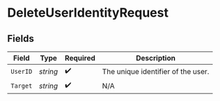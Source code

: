# DeleteUserIdentityRequest


## Fields

| Field                              | Type                               | Required                           | Description                        |
| ---------------------------------- | ---------------------------------- | ---------------------------------- | ---------------------------------- |
| `UserID`                           | *string*                           | :heavy_check_mark:                 | The unique identifier of the user. |
| `Target`                           | *string*                           | :heavy_check_mark:                 | N/A                                |